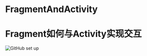 # FragmentAndActivity
# Fragment如何与Activity实现交互
![GitHub set up](https://dn-epoint.qbox.me/Fragment%E4%B8%8EActivity%E4%BA%A4%E4%BA%92.png)
